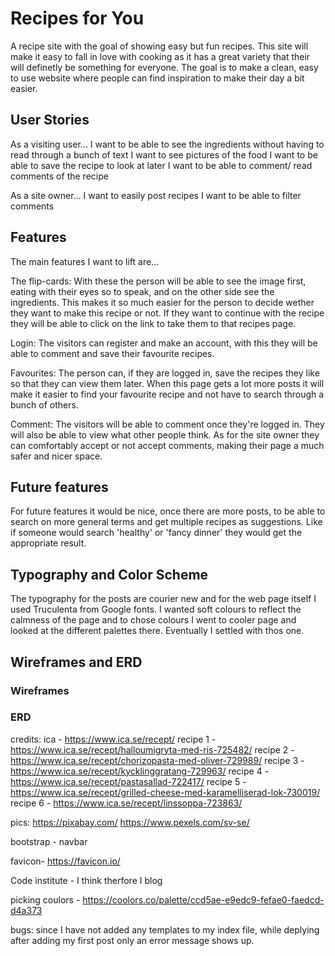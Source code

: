 # Recipes for You

A recipe site with the goal of showing easy but fun recipes. This site will make it easy to fall in love with cooking as it has a great variety that their will definetly be something for everyone. The goal is to make a clean, easy to use website where people can find inspiration to make their day a bit easier.

## User Stories

As a visiting user...
I want to be able to see the ingredients without having to read through a bunch of text
I want to see pictures of the food
I want to be able to save the recipe to look at later
I want to be able to comment/ read comments of the recipe

As a site owner...
I want to easily post recipes
I want to be able to filter comments

## Features

The main features I want to lift are... 

The flip-cards:
With these the person will be able to see the image first, eating with their eyes so to speak, and on the other side see the ingredients. This makes it so much easier for the person to decide wether they want to make this recipe or not. If they want to continue with the recipe they will be able to click on the link to take them to that recipes page.

Login:
The visitors can register and make an account, with this they will be able to comment and save their favourite recipes.

Favourites:
The person can, if they are logged in, save the recipes they like so that they can view them later. When this page gets a lot more posts it will make it easier to find your favourite recipe and not have to search through a bunch of others. 

Comment:
The visitors will be able to comment once they're logged in. They will also be able to view what other people think. As for the site owner they can comfortably accept or not accept comments, making their page a much safer and nicer space.

## Future features

For future features it would be nice, once there are more posts, to be able to search on more general terms and get multiple recipes as suggestions. Like if someone would search 'healthy' or 'fancy dinner' they would get the appropriate result.

## Typography and Color Scheme

The typography for the posts are courier new and for the web page itself I used Truculenta from Google fonts. I wanted soft colours to reflect the calmness of the page and to chose colours I went to cooler page and looked at the different palettes there. Eventually I settled with thos one.

## Wireframes and ERD

### Wireframes

### ERD



credits: ica - https://www.ica.se/recept/
recipe 1 - https://www.ica.se/recept/halloumigryta-med-ris-725482/
recipe 2 - https://www.ica.se/recept/chorizopasta-med-oliver-729989/
recipe 3 - https://www.ica.se/recept/kycklinggratang-729963/
recipe 4 - https://www.ica.se/recept/pastasallad-722417/
recipe 5 - https://www.ica.se/recept/grilled-cheese-med-karamelliserad-lok-730019/
recipe 6 - https://www.ica.se/recept/linssoppa-723863/

pics:
https://pixabay.com/
https://www.pexels.com/sv-se/

bootstrap - navbar

favicon- https://favicon.io/

Code institute - I think therfore I blog

picking coulors - https://coolors.co/palette/ccd5ae-e9edc9-fefae0-faedcd-d4a373


bugs:
since I have not added any templates to my index file, while deplying after adding my first post only an error message shows up.